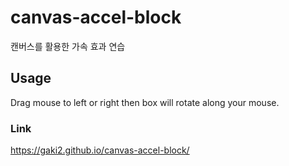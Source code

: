 # canvas-accel-block
캔버스를 활용한 가속 효과 연습

## Usage
Drag mouse to left or right then box will rotate along your mouse.

### Link
https://gaki2.github.io/canvas-accel-block/
